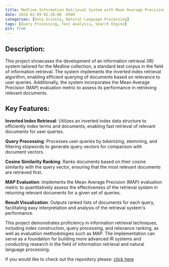 ```yaml
---
title: Medline Information Retrieval System with Mean Average Precision Evaluation
date: 2024-02-09 02:28:00 -0500
categories: [Data Science, Natural Language Processing]
tags: [Query Processing, Text Analysis, Search Engine]
pin: true
---
```


## Description:
This project showcases the development of an information retrieval (IR) system tailored for the Medline collection, a standard test corpus in the field of information retrieval. The system implements the inverted index retrieval algorithm, enabling efficient querying of documents based on relevance to user queries. Additionally, the system incorporates the Mean Average Precision (MAP) evaluation metric to assess its performance in retrieving relevant documents.

## Key Features:

**Inverted Index Retrieval**: Utilizes an inverted index data structure to efficiently index terms and documents, enabling fast retrieval of relevant documents for user queries.

**Query Processing**: Processes user queries by tokenizing, stemming, and filtering stopwords to generate query vectors for comparison with document vectors.

**Cosine Similarity Ranking**: Ranks documents based on their cosine similarity with the query vector, ensuring that the most relevant documents are retrieved first.

**MAP Evaluation**: Implements the Mean Average Precision (MAP) evaluation metric to quantitatively assess the effectiveness of the retrieval system in returning relevant documents for a given set of queries.

**Result Visualization**: Outputs ranked lists of documents for each query, facilitating easy interpretation and analysis of the retrieval system's performance.

This project demonstrates proficiency in information retrieval techniques, including index construction, query processing, and relevance ranking, as well as evaluation methodologies such as MAP. The implementation can serve as a foundation for building more advanced IR systems and conducting research in the field of information retrieval and natural language processing.

If you would like to check out the repository please:    [click here](https://github.com/Jenish201/Medline-IR-System)

